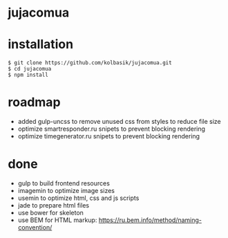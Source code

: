 # jujacomua

# installation

```terminal
$ git clone https://github.com/kolbasik/jujacomua.git
$ cd jujacomua
$ npm install
```

# roadmap
- added gulp-uncss to remove unused css from styles to reduce file size
- optimize smartresponder.ru snipets to prevent blocking rendering
- optimize timegenerator.ru snipets to prevent blocking rendering

# done
+ gulp to build frontend resources
+ imagemin to optimize image sizes
+ usemin to optimize html, css and js scripts
+ jade to prepare html files
+ use bower for skeleton
+ use BEM for HTML markup: https://ru.bem.info/method/naming-convention/